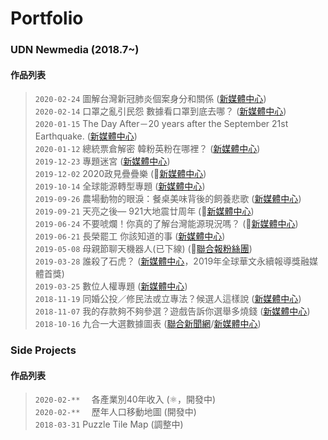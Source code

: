# Portfolio

### UDN Newmedia (2018.7~)
#### 作品列表

>`2020-02-24` 圖解台灣新冠肺炎個案身分和關係 ([新媒體中心](https://udn.com/newmedia/2020/covid-19-taiwan/))  
`2020-02-14` 口罩之亂引民怨 數據看口罩到底去哪？ ([新媒體中心](https://udn.com/newmedia/2020/nCoVmaskchaos/))  
`2020-01-15` The Day After－20 years after the September 21st Earthquake. ([新媒體中心](https://udn.com/newmedia/921/en/))  
`2020-01-12` 總統票倉解密 韓粉英粉在哪裡？ ([新媒體中心](https://udn.com/newmedia/election2020/vote/))  
`2019-12-23` 專題迷宮 ([新媒體中心](https://udn.com/newmedia/2019/stories_review/))  
`2019-12-02` 2020政見疊疊樂 (🌌[新媒體中心](https://udn.com/newmedia/2019/votegame/))  
`2019-10-14` 全球能源轉型專題 ([新媒體中心](https://udn.com/newmedia/2019/global_energy_transition/))  
`2019-09-26` 農場動物的眼淚：餐桌美味背後的飼養悲歌 ([新媒體中心](https://udn.com/newmedia/2019/animal_welfare/))  
`2019-09-21` 天亮之後— 921大地震廿周年 (🌌[新媒體中心](https://udn.com/newmedia/921/))  
`2019-06-24` 不要唬爛！你真的了解台灣能源現況嗎？ (🌌[新媒體中心](https://udn.com/upf/newmedia/2019_data/energy/))  
`2019-06-21` 長榮罷工 你該知道的事 ([新媒體中心](https://udn.com/upf/newmedia/2019_data/EVA_strike/))  
`2019-05-08` 母親節聊天機器人(已下線) (🌌[聯合報粉絲團](https://www.facebook.com/udnplus/))  
`2019-03-28` 誰殺了石虎？ ([新媒體中心](https://udn.com/upf/newmedia/2019_data/leopardcat/)，2019年全球華文永續報導獎融媒體首獎)  
`2019-03-25` 數位人權專題 ([新媒體中心](https://udn.com/upf/newmedia/2019_data/digital_privacy/))  
`2018-11-19` 同婚公投／修民法或立專法？候選人這樣說 ([新媒體中心](https://udn.com/upf/newmedia/2018_data/same_sex_marriage_referendum/)) 
`2018-11-07` 我的存款夠不夠參選？遊戲告訴你選舉多燒錢 ([新媒體中心](https://udn.com/upf/newmedia/2018_data/2018election/game1/))  
`2018-10-16` 九合一大選數據圖表 ([聯合新聞網](https://udn.com/vote2018/graphics)/[新媒體中心](https://udn.com/upf/newmedia/2018_data/2018election/index.html))  

### Side Projects
#### 作品列表
>`2020-02-**  ` 各產業別40年收入 (⚛️，開發中)  
`2020-02-**  ` 歷年人口移動地圖 (開發中)  
`2018-03-31` Puzzle Tile Map (調整中)  
